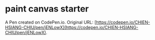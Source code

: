 # paint canvas starter

A Pen created on CodePen.io. Original URL: [https://codepen.io/CHIEN-HSIANG-CHIU/pen/jENLowX](https://codepen.io/CHIEN-HSIANG-CHIU/pen/jENLowX).

